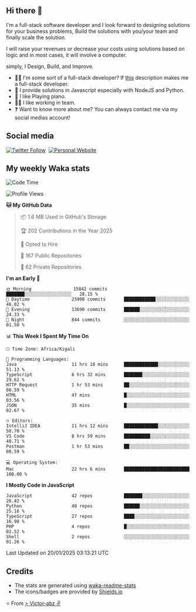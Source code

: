 ## Hi there 👋
I'm a full-stack software developer and I look forward to designing solutions for your business problems, Build the solutions with you/your team and finally scale the solution.

I will raise your revenues or decrease your costs using solutions based on logic and in most cases, it will involve a computer.

simply, I Design, Build, and Improve.

- 👨‍💻 I'm some sort of a full-stack developer? If [this](https://www.w3schools.com/whatis/whatis_fullstack.asp) description makes me a full-stack developer.
- 🌱 I provide solutions in Javascript especially with NodeJS and Python. 
- 🎹 I like Playing piano.
- 👯‍♀️ I like working in team.
- ❓ Want to know more about me? You can always contact me via my social medias account!

## Social media
[![Twitter Follow](https://img.shields.io/twitter/follow/vicky_abz?color=%231DA1F2&label=Twitter&style=for-the-badge&logo=twitter&logoColor=ffffff)](https://twitter.com/vicky_abz)
‎‎ [![Personal Website](https://img.shields.io/static/v1?label=visit&message=victor-abz.com&color=%235F021F&style=for-the-badge)](https://victor-abz.com/)

## My weekly Waka stats
<!--START_SECTION:waka-->
![Code Time](http://img.shields.io/badge/Code%20Time-1%2C047%20hrs%2048%20mins-blue)

![Profile Views](http://img.shields.io/badge/Profile%20Views-6-blue)

**🐱 My GitHub Data** 

> 📦 1.6 MB Used in GitHub's Storage 
 > 
> 🏆 202 Contributions in the Year 2025
 > 
> 💼 Opted to Hire
 > 
> 📜 167 Public Repositories 
 > 
> 🔑 62 Private Repositories 
 > 
**I'm an Early 🐤** 

```text
🌞 Morning                15842 commits       ███████░░░░░░░░░░░░░░░░░░   28.15 % 
🌆 Daytime                25900 commits       ████████████░░░░░░░░░░░░░   46.02 % 
🌃 Evening                13690 commits       ██████░░░░░░░░░░░░░░░░░░░   24.33 % 
🌙 Night                  844 commits         ░░░░░░░░░░░░░░░░░░░░░░░░░   01.50 % 
```


📊 **This Week I Spent My Time On** 

```text
🕑︎ Time Zone: Africa/Kigali

💬 Programming Languages: 
Java                     11 hrs 18 mins      █████████████░░░░░░░░░░░░   51.13 % 
TypeScript               6 hrs 32 mins       ███████░░░░░░░░░░░░░░░░░░   29.62 % 
HTTP Request             1 hr 53 mins        ██░░░░░░░░░░░░░░░░░░░░░░░   08.59 % 
HTML                     47 mins             █░░░░░░░░░░░░░░░░░░░░░░░░   03.56 % 
JSON                     35 mins             █░░░░░░░░░░░░░░░░░░░░░░░░   02.67 % 

🔥 Editors: 
IntelliJ IDEA            11 hrs 12 mins      █████████████░░░░░░░░░░░░   50.70 % 
VS Code                  8 hrs 59 mins       ██████████░░░░░░░░░░░░░░░   40.71 % 
Postman                  1 hr 53 mins        ██░░░░░░░░░░░░░░░░░░░░░░░   08.59 % 

💻 Operating System: 
Mac                      22 hrs 6 mins       █████████████████████████   100.00 % 
```

**I Mostly Code in JavaScript** 

```text
JavaScript               42 repos            ███████░░░░░░░░░░░░░░░░░░   26.42 % 
Python                   40 repos            ██████░░░░░░░░░░░░░░░░░░░   25.16 % 
TypeScript               27 repos            ████░░░░░░░░░░░░░░░░░░░░░   16.98 % 
PHP                      4 repos             █░░░░░░░░░░░░░░░░░░░░░░░░   02.52 % 
Shell                    2 repos             ░░░░░░░░░░░░░░░░░░░░░░░░░   01.26 % 
```




 Last Updated on 20/01/2025 03:13:21 UTC
<!--END_SECTION:waka-->

## Credits
- The stats are generated using [waka-readme-stats](https://github.com/anmol098/waka-readme-stats)
- The icons/badges are provided by [Shields.io](https://shields.io/)

⭐️ From [> Victor-abz ✌](https://victor-abz.com/)
